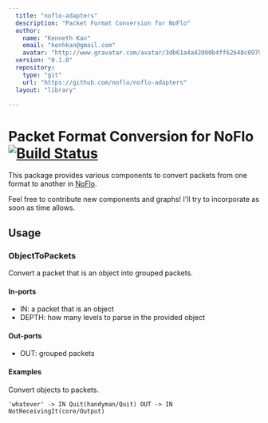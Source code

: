 ```yaml
---
  title: "noflo-adapters"
  description: "Packet Format Conversion for NoFlo"
  author: 
    name: "Kenneth Kan"
    email: "kenhkan@gmail.com"
    avatar: "http://www.gravatar.com/avatar/3db61a4a42000b4ff62648c0979e8920?s=23"
  version: "0.1.0"
  repository: 
    type: "git"
    url: "https://github.com/noflo/noflo-adapters"
  layout: "library"

---
```

Packet Format Conversion for NoFlo [![Build Status](https://secure.travis-ci.org/kenhkan/noflo-adapters.png?branch=master)](https://travis-ci.org/kenhkan/noflo-adapters)
===============================

This package provides various components to convert packets from one
format to another in [NoFlo](http://noflojs.org/).

Feel free to contribute new components and graphs! I'll try to
incorporate as soon as time allows.


Usage
-------------------------------

### ObjectToPackets ###

Convert a packet that is an object into grouped packets.

#### In-ports

  * IN: a packet that is an object
  * DEPTH: how many levels to parse in the provided object

#### Out-ports

  * OUT: grouped packets

#### Examples

Convert objects to packets.

    'whatever' -> IN Quit(handyman/Quit) OUT -> IN NotReceivingIt(core/Output)
